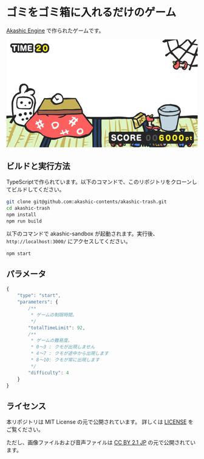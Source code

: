 ゴミをゴミ箱に入れるだけのゲーム
=============

[Akashic Engine](https://akashic-games.github.io/) で作られたゲームです。

![スクリーンショット](./img/screenshot.png)

## ビルドと実行方法

TypeScriptで作られています。以下のコマンドで、このリポジトリをクローンしてビルドしてください。

```sh
git clone git@github.com:akashic-contents/akashic-trash.git
cd akashic-trash
npm install
npm run build
```

以下のコマンドで akashic-sandbox が起動されます。実行後、 `http://localhost:3000/` にアクセスしてください。

```sh
npm start
```

## パラメータ

```javascript
{
    "type": "start",
    "parameters": {
        /**
         * ゲームの制限時間。
         */
        "totalTimeLimit": 92,
        /**
         * ゲームの難易度。
         * 0～3 : クモが出現しません
         * 4～7 : クモが途中から出現します
         * 8～10: クモが常に出現します
         */
        "difficulty": 4
    }
}
```

## ライセンス

本リポジトリは MIT License の元で公開されています。
詳しくは [LICENSE](./LICENSE) をご覧ください。

ただし、画像ファイルおよび音声ファイルは
[CC BY 2.1 JP](https://creativecommons.org/licenses/by/2.1/jp/) の元で公開されています。
